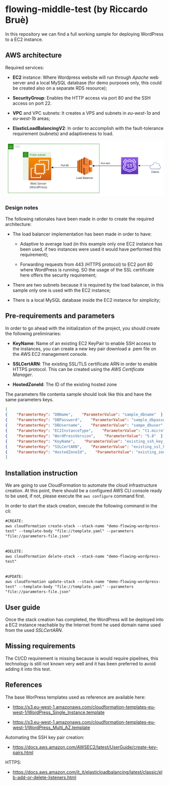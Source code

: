 # flowing-middle-test (by Riccardo Bruè)

In this repository we can find a full working sample for deploying WordPress to a EC2 instance.

## AWS architecture

Required services:

- **EC2** instance: Where Wordpress website will run through *Apache* web server and a local MySQL database (for demo purposes only, this could be created also on a separate RDS resource);

- **SecurityGroup**: Enables the HTTP access via port 80 and the SSH access on port 22.

- **VPC** and VPC subnets: It creates a VPS and subnets in *eu-west-1a* and *eu-west-1b* areas;

- **ElasticLoadBalancingV2**: In order to accomplish with the fault-tolerance requirement (subnets) and adaptiveness to load.

![](arch.png)

### Design notes

The following rationales have been made in order to create the required architecture:

- The load balancer implementation has been made in order to have:
  
  - Adaptive to average load (in this example only one EC2 instance has been used, if two instances were used it would have performed this requirement);
  
  - Forwarding requests from 443 /HTTPS protocol) to EC2 port 80 where WordPress is running. SO the usage of the SSL certificate here offers the security requirement;

- There are two subnets because it is required by the load balancer, in this sample only one is used with the EC2 instance;

- There is a local MySQL database inside the EC2 instance for simplicity;

## Pre-requirements and parameters

In order to go ahead with the initialization of the project, you should create the following preliminaries:

- **KeyName**: Name of an existing EC2 KeyPair to enable SSH access to the instances, you can create a new key pair download a .pem file on the AWS EC2 management console.

- **SSLCertARN**: The existing SSL/TLS certificate ARN in order to enable HTTPS protocol. This can be created using the *AWS Certificate Manager*.

- **HostedZoneId**: The ID of the existing hosted zone

The parameters file contenta sample should look like this and have the same parameters keys.

```json
[  
{    "ParameterKey": "DBName",    "ParameterValue": "sample_dbname"  },  
{    "ParameterKey": "DBPassword",    "ParameterValue": "sample_dbpassword"  },  
{    "ParameterKey": "DBUsername",    "ParameterValue": "sampe_dbuser"  },  
{    "ParameterKey": "EC2InstanceType",    "ParameterValue": "t1.micro"  },  
{    "ParameterKey": "WordPressVersion",    "ParameterValue": "5.8"  },  
{    "ParameterKey": "KeyName",    "ParameterValue": "existing_ssh_key_name"  },  
{    "ParameterKey": "SSLCertARN",    "ParameterValue": "existing_ssl_key_arn"  },
{    "ParameterKey": "HostedZoneId",    "ParameterValue": "existing_zone_id"  }
]
```

## Installation instruction

We are going to use CloudFormation to automate the cloud infrastructure creation. At this point, there should be a configured AWS CLI console ready to be used, if not, please execute the `aws configure` command first.

In order to start the stack creation, execute the following command in the cli:

```shell
#CREATE:
aws cloudformation create-stack --stack-name "demo-flowing-wordpress-test" --template-body "file://template.yaml" --parameters "file://parameters-file.json"


#DELETE: 
aws cloudformation delete-stack --stack-name "demo-flowing-wordpress-test"


#UPDATE:
aws cloudformation update-stack --stack-name "demo-flowing-wordpress-test" --template-body "file://template.yaml" --parameters "file://parameters-file.json"
```

## User guide

Once the stack creation has completed, the WordPress will be deployed into a EC2 instance reachable by the Internet fromt he used domain name used from the used  *SSLCertARN*.

## 

## Missing requirements

The CI/CD requirement is missing because is would require pipelines, this technology is still not known very well and it has been preferred to avoid adding it into this test.

## References

The base WorPress templates used as reference are available here:

- https://s3.eu-west-1.amazonaws.com/cloudformation-templates-eu-west-1/WordPress_Single_Instance.template

- https://s3.eu-west-1.amazonaws.com/cloudformation-templates-eu-west-1/WordPress_Multi_AZ.template

Automating the SSH key pair creation:

- https://docs.aws.amazon.com/AWSEC2/latest/UserGuide/create-key-pairs.html

HTTPS:

- https://docs.aws.amazon.com/it_it/elasticloadbalancing/latest/classic/elb-add-or-delete-listeners.html